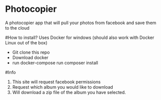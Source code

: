 # Photocopier
A photocopier app that will pull your photos from facebook and save them to the cloud


#How to install?
Uses Docker for windows (should also work with Docker Linux out of the box)
- Git clone this repo
- Download docker
- run docker-compose run composer install

#Info
1. This site will request facebook permissions
2. Request which album you would like to download
3. Will download a zip file of the album you have selected.

